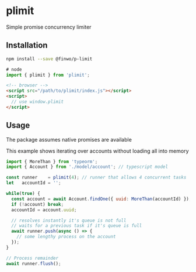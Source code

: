 # plimit

Simple promise concurrency limiter

## Installation

```sh
npm install --save @finwo/p-limit
```

```js
# node
import { plimit } from 'plimit';
```

```html
<!-- browser -->
<script src="/path/to/plimit/index.js"></script>
<script>
  // use window.plimit
</script>
```

## Usage

The package assumes native promises are available

This example shows iterating over accounts without loading all into memory

```js
import { MoreThan } from 'typeorm';
import { Account } from './model/account'; // typescript model

const runner    = plimit(4); // runner that allows 4 concurrent tasks
let   accountId = '';

while(true) {
  const account = await Account.findOne({ uuid: MoreThan(accountId) });
  if (!account) break;
  accountId = account.uuid;

  // resolves instantly it's queue is not full
  // waits for a previous task if it's queue is full
  await runner.push(async () => {
    // some lengthy process on the account
  });
}

// Process remainder
await runner.flush();
```
